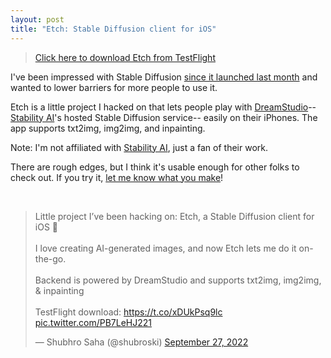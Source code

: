 ```yaml
---
layout: post
title: "Etch: Stable Diffusion client for iOS"
---
```


> [Click here to download Etch from TestFlight](https://testflight.apple.com/join/cnYqvCxF)

I've been impressed with Stable Diffusion [since it launched last month](https://stability.ai/blog/stable-diffusion-public-release) and wanted to lower barriers for more people to use it.

Etch is a little project I hacked on that lets people play with [DreamStudio](https://beta.dreamstudio.ai/dream)-- [Stability AI](https://stability.ai/)'s hosted Stable Diffusion service-- easily on their iPhones. The app supports txt2img, img2img, and inpainting.

Note: I'm not affiliated with [Stability AI](https://stability.ai/), just a fan of their work.

There are rough edges, but I think it's usable enough for other folks to check out. If you try it, [let me know what you make](https://twitter.com/shubroski)!

<br />

<blockquote class="twitter-tweet"><p lang="en" dir="ltr">Little project I’ve been hacking on: Etch, a Stable Diffusion client for iOS 📱<br><br>I love creating AI-generated images, and now Etch lets me do it on-the-go.<br><br>Backend is powered by DreamStudio and supports txt2img, img2img, &amp; inpainting<br><br>TestFlight download: <a href="https://t.co/xDUkPsq9lc">https://t.co/xDUkPsq9lc</a> <a href="https://t.co/PB7LeHJ221">pic.twitter.com/PB7LeHJ221</a></p>&mdash; Shubhro Saha (@shubroski) <a href="https://twitter.com/shubroski/status/1574767056003780608?ref_src=twsrc%5Etfw">September 27, 2022</a></blockquote> <script async src="https://platform.twitter.com/widgets.js" charset="utf-8"></script>